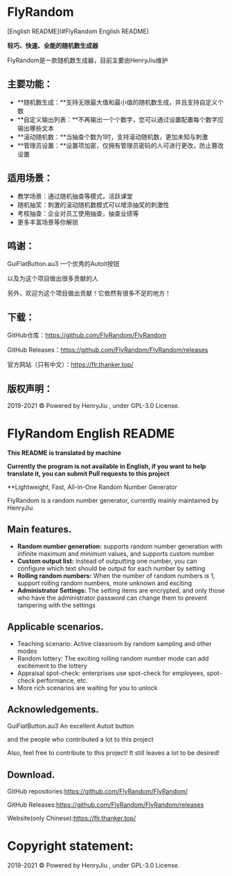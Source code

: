 # FlyRandom

[English README](#FlyRandom English README)

**轻巧、快速、全能的随机数生成器**

FlyRandom是一款随机数生成器，目前主要由HenryJiu维护

## 主要功能：

- **随机数生成：**支持无限最大值和最小值的随机数生成，并且支持自定义个数
- **自定义输出列表：**不再输出一个个数字，您可以通过设置配置每个数字应输出哪些文本
- **滚动随机数：**当抽查个数为1时，支持滚动随机数，更加未知与刺激
- **管理员设置：**设置项加密，仅拥有管理员密码的人可进行更改，防止篡改设置

## 适用场景：

- 教学场景：通过随机抽查等模式，活跃课堂
- 随机抽奖：刺激的滚动随机数模式可以增添抽奖的刺激性
- 考核抽查：企业对员工使用抽查，抽查业绩等
- 更多丰富场景等你解锁

## 鸣谢：

GuiFlatButton.au3 一个优秀的Autoit按钮

以及为这个项目做出很多贡献的人

另外，欢迎为这个项目做出贡献！它依然有很多不足的地方！

## 下载：

GitHub仓库：https://github.com/FlyRandom/FlyRandom

GitHub Releases：https://github.com/FlyRandom/FlyRandom/releases

官方网站（只有中文）：https://flr.thanker.top/

## 版权声明：

2019-2021 © Powered by HenryJiu , under GPL-3.0 License.



# FlyRandom English README  

**This README is translated by machine**

**Currently the program is not available in English, if you want to help translate it, you can submit Pull requests to this project**

**Lightweight, Fast, All-in-One Random Number Generator

FlyRandom is a random number generator, currently mainly maintained by HenryJiu

## Main features.

- **Random number generation:** supports random number generation with infinite maximum and minimum values, and supports custom number
- **Custom output list:** instead of outputting one number, you can configure which text should be output for each number by setting
- **Rolling random numbers:** When the number of random numbers is 1, support rolling random numbers, more unknown and exciting
- **Administrator Settings:** The setting items are encrypted, and only those who have the administrator password can change them to prevent tampering with the settings

## Applicable scenarios.

- Teaching scenario: Active classroom by random sampling and other modes
- Random lottery: The exciting rolling random number mode can add excitement to the lottery
- Appraisal spot-check: enterprises use spot-check for employees, spot-check performance, etc.
- More rich scenarios are waiting for you to unlock

## Acknowledgements.

GuiFlatButton.au3 An excellent Autoit button

and the people who contributed a lot to this project

Also, feel free to contribute to this project! It still leaves a lot to be desired!

## Download.

GitHub repositories:https://github.com/FlyRandom/FlyRandom/

GitHub Releases:https://github.com/FlyRandom/FlyRandom/releases

Website(only Chinese):https://flr.thanker.top/

# Copyright statement:

2019-2021 © Powered by HenryJiu , under GPL-3.0 License.
